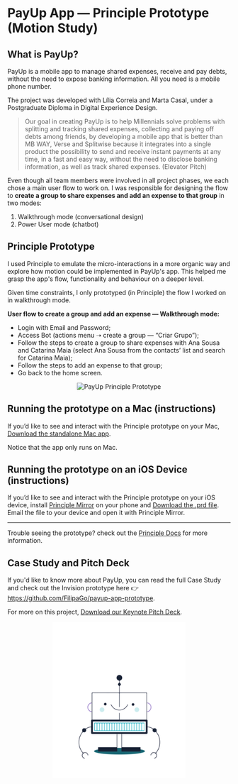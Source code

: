 # PayUp App — Principle Prototype (Motion Study)

## What is PayUp?

PayUp is a mobile app to manage shared expenses, receive and pay debts, without the need to expose banking information. All you need is a mobile phone number.

The project was developed with Lília Correia and Marta Casal, under a Postgraduate Diploma in Digital Experience Design.

> Our goal in creating PayUp is to help Millennials solve problems with splitting and tracking shared expenses, collecting and paying off debts among friends, by developing a mobile app that is better than MB WAY, Verse and Splitwise because it integrates into a single product the possibility to send and receive instant payments at any time, in a fast and easy way, without the need to disclose banking information, as well as track shared expenses. (Elevator Pitch)

Even though all team members were involved in all project phases, we each chose a main user flow to work on. I was responsible for designing the flow to **create a group to share expenses and add an expense to that group** in two modes:

1. Walkthrough mode (conversational design)
2. Power User mode (chatbot)

## Principle Prototype

I used Principle to emulate the micro-interactions in a more organic way and explore how motion could be implemented in PayUp's app. This helped me grasp the app's flow, functionality and behaviour on a deeper level.

Given time constraints, I only prototyped (in Principle) the flow I worked on in walkthrough mode.

**User flow to create a group and add an expense — Walkthrough mode:**

*	Login with Email and Password;
*	Access Bot (actions menu ➝ create a group — “Criar Grupo”);
*	Follow the steps to create a group to share expenses with Ana Sousa and Catarina Maia (select Ana Sousa from the contacts’ list and search for Catarina Maia);
*	Follow the steps to add an expense to that group;
* Go back to the home screen.

<p align="center">
<img src="https://github.com/FilipaGo/payup-app-prototype-principle/raw/master/_images_readme/payup_demo.gif" alt="PayUp Principle Prototype" width="250"/>
</p>

## Running the prototype on a Mac (instructions)
If you’d like to see and interact with the Principle prototype on your Mac, [Download the standalone Mac app](https://github.com/FilipaGo/payup-app-prototype-principle/raw/master/09_bot-walkthrough.zip).

Notice that the app only runs on Mac.

## Running the prototype on an iOS Device (instructions)
If you’d like to see and interact with the Principle prototype on your iOS device, install [Principle Mirror](https://itunes.apple.com/us/app/principle-mirror-ui-design/id991911319?ls=1&mt=8) on your phone and [Download the .prd file](https://github.com/FilipaGo/payup-app-prototype-principle/raw/master/09_bot-walkthrough.prd). Email the file to your device and open it with Principle Mirror.

***

Trouble seeing the prototype? check out the [Principle Docs](http://principleformac.com/docs.html#sharing) for more information.

## Case Study and Pitch Deck

If you'd like to know more about PayUp, you can read the full Case Study and check out the Invision prototype here 👉 https://github.com/FilipaGo/payup-app-prototype.

For more on this project, [Download our Keynote Pitch Deck](https://github.com/FilipaGo/payup-app-prototype-principle/raw/master/_docs_readme/pitch_deck.zip).

<p align="center">
<img src="https://raw.githubusercontent.com/FilipaGo/payup-app-prototype-principle/master/_images_readme/payup-bot.gif" alt="PayUp Bot jumping up and down animation" width="300">
</p>
